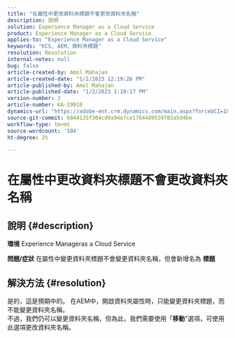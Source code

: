 ```yaml
---
title: "在屬性中更改資料夾標題不會更改資料夾名稱"
description: 說明
solution: Experience Manager as a Cloud Service
product: Experience Manager as a Cloud Service
applies-to: "Experience Manager as a Cloud Service"
keywords: "KCS, AEM，資料夾標題"
resolution: Resolution
internal-notes: null
bug: false
article-created-by: Amol Mahajan
article-created-date: "1/2/2023 12:19:26 PM"
article-published-by: Amol Mahajan
article-published-date: "1/2/2023 1:10:17 PM"
version-number: 2
article-number: KA-19910
dynamics-url: "https://adobe-ent.crm.dynamics.com/main.aspx?forceUCI=1&pagetype=entityrecord&etn=knowledgearticle&id=e2e964ae-978a-ed11-81ac-6045bd006ce9"
source-git-commit: 6844135f304cd9a94e7ce1764489559785a5d4be
workflow-type: tm+mt
source-wordcount: '104'
ht-degree: 2%

---
```


# 在屬性中更改資料夾標題不會更改資料夾名稱

## 說明 {#description}

<b>環境</b>
Experience Manageras a Cloud Service


<b>問題/症狀</b>
在屬性中變更資料夾標題不會變更資料夾名稱，但會新增名為 <b>標題</b>


## 解決方法 {#resolution}

是的，這是預期中的。 在AEM中，開啟資料夾屬性時，只能變更資料夾標題，而不能變更資料夾名稱。<br>
不過，我們仍可以變更資料夾名稱，但為此，我們需要使用「<b>移動</b>&quot;選項，可使用此選項更改資料夾名稱。
